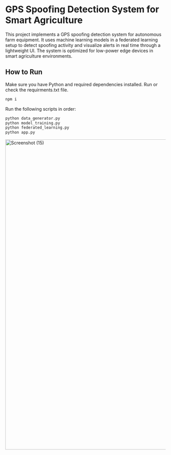 # GPS Spoofing Detection System for Smart Agriculture

This project implements a GPS spoofing detection system for autonomous farm equipment. It uses machine learning models in a federated learning setup to detect spoofing activity and visualize alerts in real time through a lightweight UI. The system is optimized for low-power edge devices in smart agriculture environments.

## How to Run

Make sure you have Python and required dependencies installed. Run or check the requirments.txt file.

```bash
npm i
```

Run the following scripts in order:

```bash
python data_generator.py
python model_training.py
python federated_learning.py
python app.py
```

<img width="1888" height="973" alt="Screenshot (15)" src="https://github.com/user-attachments/assets/cd10db84-dbbd-420c-8d76-19401e11026b" />
